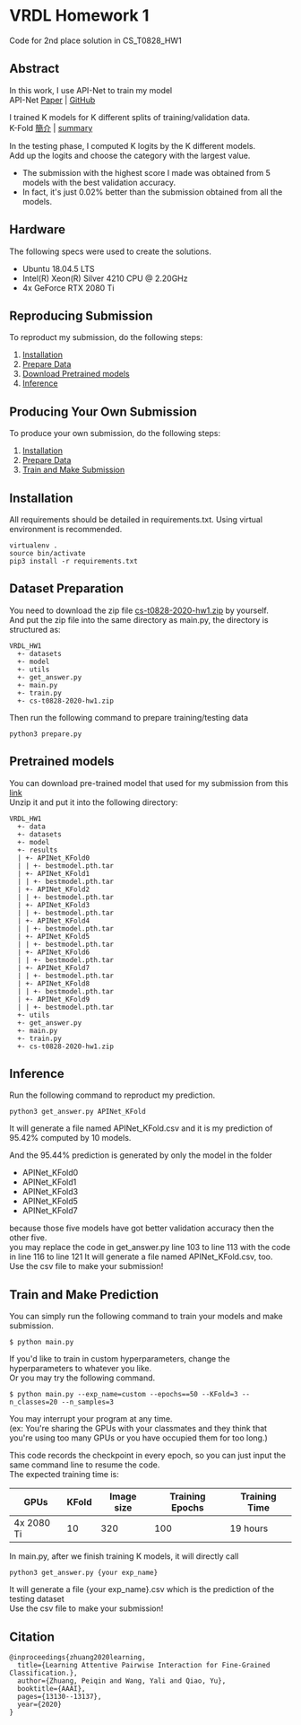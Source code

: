# VRDL Homework 1
Code for 2nd place solution in CS_T0828_HW1

## Abstract
In this work, I use API-Net to train my model<br>
API-Net [Paper](https://arxiv.org/pdf/2002.10191.pdf) | [GitHub](https://github.com/PeiqinZhuang/API-Net)

I trained K models for K different splits of training/validation data.<br>
K-Fold [簡介](https://medium.com/@chih.sheng.huang821/%E4%BA%A4%E5%8F%89%E9%A9%97%E8%AD%89-cross-validation-cv-3b2c714b18db) | [summary](https://medium.com/datadriveninvestor/k-fold-cross-validation-6b8518070833)

In the testing phase, I computed K logits by the K different models.<br>
Add up the logits and choose the category with the largest value.

- The submission with the highest score I made was obtained from 5 models with the best validation accuracy.
- In fact, it's just 0.02% better than the submission obtained from all the models.

## Hardware
The following specs were used to create the solutions.
- Ubuntu 18.04.5 LTS
- Intel(R) Xeon(R) Silver 4210 CPU @ 2.20GHz
- 4x GeForce RTX 2080 Ti

## Reproducing Submission
To reproduct my submission, do the following steps:
1. [Installation](#installation)
2. [Prepare Data](#dataset-preparation)
3. [Download Pretrained models](#pretrained-models)
4. [Inference](#inference)

## Producing Your Own Submission
To produce your own submission, do the following steps:
1. [Installation](#installation)
2. [Prepare Data](#dataset-preparation)
3. [Train and Make Submission](#train-and-make-prediction)

## Installation
All requirements should be detailed in requirements.txt. Using virtual environment is recommended.
```
virtualenv .
source bin/activate
pip3 install -r requirements.txt
```

## Dataset Preparation
You need to download the zip file [cs-t0828-2020-hw1.zip](https://www.kaggle.com/c/cs-t0828-2020-hw1/data) by yourself.<br>
And put the zip file into the same directory as main.py, the directory is structured as:
```
VRDL_HW1
  +- datasets
  +- model
  +- utils
  +- get_answer.py
  +- main.py
  +- train.py
  +- cs-t0828-2020-hw1.zip
```
Then run the following command to prepare training/testing data
```
python3 prepare.py
```


## Pretrained models
You can download pre-trained model that used for my submission from this [link](https://drive.google.com/file/d/1Ii6O2ym1O1gQxxTpdQc5wSeMjXqOuB-9/view?usp=sharing)<br>
Unzip it and put it into the following directory:
```
VRDL_HW1
  +- data
  +- datasets
  +- model
  +- results
  | +- APINet_KFold0
  | | +- bestmodel.pth.tar
  | +- APINet_KFold1
  | | +- bestmodel.pth.tar
  | +- APINet_KFold2
  | | +- bestmodel.pth.tar
  | +- APINet_KFold3
  | | +- bestmodel.pth.tar
  | +- APINet_KFold4
  | | +- bestmodel.pth.tar
  | +- APINet_KFold5
  | | +- bestmodel.pth.tar
  | +- APINet_KFold6
  | | +- bestmodel.pth.tar
  | +- APINet_KFold7
  | | +- bestmodel.pth.tar
  | +- APINet_KFold8
  | | +- bestmodel.pth.tar
  | +- APINet_KFold9
  | | +- bestmodel.pth.tar
  +- utils
  +- get_answer.py
  +- main.py
  +- train.py
  +- cs-t0828-2020-hw1.zip
```

## Inference
Run the following command to reproduct my prediction.
```
python3 get_answer.py APINet_KFold
```
It will generate a file named APINet_KFold.csv and it is my prediction of 95.42% computed by 10 models.

And the 95.44% prediction is generated by only the model in the folder
- APINet_KFold0
- APINet_KFold1 
- APINet_KFold3
- APINet_KFold5
- APINet_KFold7

because those five models have got better validation accuracy then the other five.<br>
you may replace the code in get_answer.py line 103 to line 113 with the code in line 116 to line 121
It will generate a file named APINet_KFold.csv, too.<br>
Use the csv file to make your submission!


## Train and Make Prediction
You can simply run the following command to train your models and make submission.
```
$ python main.py
```
If you'd like to train in custom hyperparameters, change the hyperparameters to whatever you like.<br>
Or you may try the following command.
```
$ python main.py --exp_name=custom --epochs==50 --KFold=3 --n_classes=20 --n_samples=3
```

You may interrupt your program at any time.<br>
(ex: You're sharing the GPUs with your classmates and they think that you're using too many GPUs or you have occupied them for too long.)

This code records the checkpoint in every epoch, so you can just input the same command line to resume the code.<br>
The expected training time is:

GPUs | KFold | Image size | Training Epochs | Training Time
------------- | ------------- | ------------- | ------------- | -------------
4x 2080 Ti | 10 | 320 | 100 | 19 hours

In main.py, after we finish training K models, it will directly call
```
python3 get_answer.py {your exp_name}
```
It will generate a file {your exp_name}.csv which is the prediction of the testing dataset<br>
Use the csv file to make your submission!

## Citation
```
@inproceedings{zhuang2020learning,
  title={Learning Attentive Pairwise Interaction for Fine-Grained Classification.},
  author={Zhuang, Peiqin and Wang, Yali and Qiao, Yu},
  booktitle={AAAI},
  pages={13130--13137},
  year={2020}
}
```
